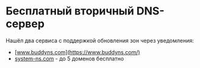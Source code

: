 Бесплатный вторичный DNS-сервер
===============================

Нашёл два сервиса с поддержкой обновления зон через уведомления:

* [www.buddyns.com](https://www.buddyns.com/)
* [system-ns.com](https://system-ns.com/) - до 5 доменов бесплатно
